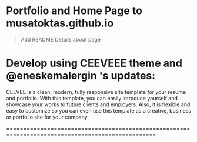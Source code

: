 # Portfolio and Home Page to musatoktas.github.io

> Add README Details about page



Develop using CEEVEEE theme and @eneskemalergin 's updates:
==================================================================================================

CEEVEE is a clean, modern, fully responsive site template for your
resume and portfolio. With this template, you can easily introduce
yourself and showcase your works to future clients and employers. Also,
it is flexible and easy to customize so you can even use this template as a
creative, business or portfolio site for your company.

==================================================================================================
